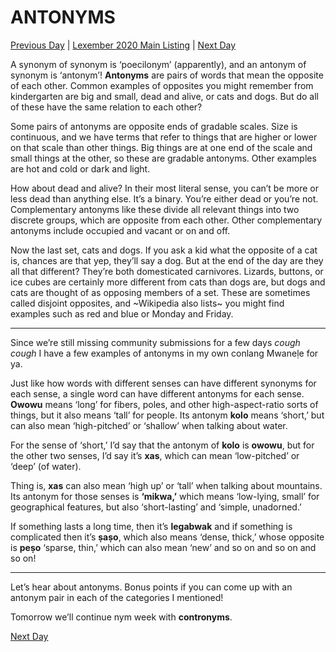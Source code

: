 # ANTONYMS
[Previous Day](_prompts/r-conlangs/lexember/2021/prompts/w1/06.md) | [Lexember 2020 Main Listing](_prompts/r-conlangs/lexember/2021/toc_lex21.md) | [Next Day](_prompts/r-conlangs/lexember/2021/prompts/w2/08.md)

A synonym of synonym is ‘poecilonym’ (apparently), and an antonym of synonym is ‘antonym’! **Antonyms** are pairs of words that mean the opposite of each other. Common examples of opposites you might remember from kindergarten are big and small, dead and alive, or cats and dogs. But do all of these have the same relation to each other?

Some pairs of antonyms are opposite ends of gradable scales. Size is continuous, and we have terms that refer to things that are higher or lower on that scale than other things. Big things are at one end of the scale and small things at the other, so these are gradable antonyms. Other examples are hot and cold or dark and light.

How about dead and alive? In their most literal sense, you can’t be more or less dead than anything else. It’s a binary. You’re either dead or you’re not. Complementary antonyms like these divide all relevant things into two discrete groups, which are opposite from each other. Other complementary antonyms include occupied and vacant or on and off.

Now the last set, cats and dogs. If you ask a kid what the opposite of a cat is, chances are that yep, they’ll say a dog. But at the end of the day are they all that different? They’re both domesticated carnivores. Lizards, buttons, or ice cubes are certainly more different from cats than dogs are, but dogs and cats are thought of as opposing members of a set. These are sometimes called disjoint opposites, and ~Wikipedia also lists~ you might find examples such as red and blue or Monday and Friday.

-----

Since we’re still missing community submissions for a few days *cough cough* I have a few examples of antonyms in my own conlang Mwaneḷe for ya.

Just like how words with different senses can have different synonyms for each sense, a single word can have different antonyms for each sense. **Owowu** means ‘long’ for fibers, poles, and other high-aspect-ratio sorts of things, but it also means ‘tall’ for people. Its antonym **kolo** means ‘short,’ but can also mean ‘high-pitched’ or ‘shallow’ when talking about water.

For the sense of ‘short,’ I’d say that the antonym of **kolo** is **owowu**, but for the other two senses, I’d say it’s **xas**, which can mean ‘low-pitched’ or ‘deep’ (of water).

Thing is, **xas** can also mean ‘high up’ or ‘tall’ when talking about mountains. Its antonym for those senses is **‘mikwa,’** which means ‘low-lying, small’ for geographical features, but also ‘short-lasting’ and ‘simple, unadorned.’

If something lasts a long time, then it’s **legabwak** and if something is complicated then it’s **ṣaṣo**, which also means ‘dense, thick,’ whose opposite is **peṣo** ‘sparse, thin,’ which can also mean ‘new’ and so on and so on and so on!

-----

Let’s hear about antonyms. Bonus points if you can come up with an antonym pair in each of the categories I mentioned!

Tomorrow we’ll continue nym week with **contronyms**.

[Next Day](_prompts/r-conlangs/lexember/2021/prompts/w2/08.md)
